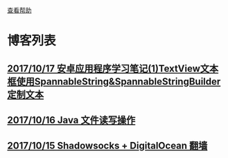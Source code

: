 
[查看帮助](HELP/README.md)

# 博客列表

## [2017/10/17 安卓应用程序学习笔记(1)TextView文本框使用SpannableString&SpannableStringBuilder定制文本](ARTICLE/2017-10-17.md)

## [2017/10/16 Java 文件读写操作](ARTICLE/2017-10-16.md)

## [2017/10/15 Shadowsocks + DigitalOcean 翻墙 ](ARTICLE/2017-10-15.md)
